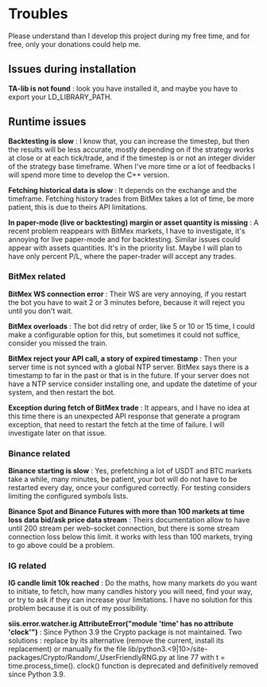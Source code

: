 # Troubles #

Please understand than I develop this project during my free time, and for free, only your donations could help me.

## Issues during installation ##

**TA-lib is not found** : look you have installed it, and maybe you have to export your LD_LIBRARY_PATH.

## Runtime issues ##

**Backtesting is slow** : I know that, you can increase the timestep, but then the results will be less accurate, mostly depending on
if the strategy works at close or at each tick/trade, and if the timestep is or not an integer divider of the strategy base timeframe.
When I've more time or a lot of feedbacks I will spend more time to develop the C++ version.

**Fetching historical data is slow** : It depends on the exchange and the timeframe. Fetching history trades from BitMex takes a lot of time,
be more patient, this is due to theirs API limitations.

**In paper-mode (live or backtesting) margin or asset quantity is missing** : A recent problem reappears with BitMex markets, I have to investigate,
it's annoying for live paper-mode and for backtesting. Similar issues could appear with assets quantities. It's in the priority list.
Maybe I will plan to have only percent P/L, where the paper-trader will accept any trades.

### BitMex related ###

**BitMex WS connection error** : Their WS are very annoying, if you restart the bot you have to wait 2 or 3 minutes before, because it
will reject you until you don't wait.

**BitMex overloads** : The bot did retry of order, like 5 or 10 or 15 time, I could make a configurable option for this, but sometimes
it could not suffice, consider you missed the train.

**BitMex reject your API call, a story of expired timestamp** : Then your server time is not synced with a global NTP server. BitMex says
there is a timestamp to far in the past or that is in the future. If your server does not have a NTP service consider installing one,
and update the datetime of your system, and then restart the bot.

**Exception during fetch of BitMex trade** : It appears, and I have no idea at this time there is an unexpected API response that generate a program
exception, that need to restart the fetch at the time of failure. I will investigate later on that issue. 

### Binance related ###

**Binance starting is slow** : Yes, prefetching a lot of USDT and BTC markets take a while, many minutes, be patient, your bot
will do not have to be restarted every day, once your configured correctly. For testing considers limiting the configured symbols lists.

**Binance Spot and Binance Futures with more than 100 markets at time loss data bid/ask price data stream** : Theirs documentation 
allow to have until 200 stream per web-socket connection, but there is some stream connection loss below this limit. 
it works with less than 100 markets, trying to go above could be a problem.

### IG related ###

**IG candle limit 10k reached** : Do the maths, how many markets do you want to initiate, to fetch, how many candles history you will need,
find your way, or try to ask if they can increase your limitations. I have no solution for this problem because it is out of my possibility.

**siis.error.watcher.ig AttributeError("module 'time' has no attribute 'clock'")** : Since Python 3.9 the Crypto package is not maintained. 
Two solutions : replace by its alternative (remove the current, install its replacement) or manually fix the file lib/python3.<9|10>/site-packages/Crypto/Random/_UserFriendlyRNG.py
at line 77 with t = time.process_time(). clock() function is deprecated and definitively removed since Python 3.9.
